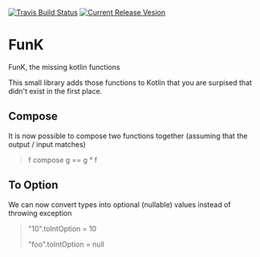 [![Travis Build Status](https://api.travis-ci.org/tonyklawrence/funk.svg)](https://travis-ci.org/tonyklawrence/funk)
[![Current Release Vesion](https://img.shields.io/badge/funk-1.2.1-blue.svg)](https://github.com/tonyklawrence/funk/releases/tag/v1.2.1)

# FunK
FunK, the missing kotlin functions

This small library adds those functions to Kotlin that you are surpised that didn't exist in the first place.

## Compose

It is now possible to compose two functions together (assuming that the output / input matches)

> f compose g == g ° f

## To Option

We can now convert types into optional (nullable) values instead of throwing exception

> "10".toIntOption = 10
>
> "foo".toIntOption = null